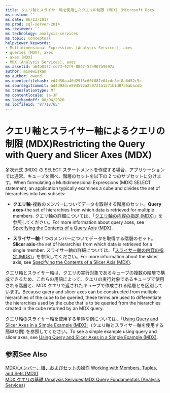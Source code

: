 ```yaml
---
title: クエリ軸とスライサー軸を使用したクエリの制限 (MDX) |Microsoft Docs
ms.custom: ''
ms.date: 06/13/2017
ms.prod: sql-server-2014
ms.reviewer: ''
ms.technology: analysis-services
ms.topic: conceptual
helpviewer_keywords:
- Multidimensional Expressions [Analysis Services], axes
- queries [MDX], axes
- axes [MDX]
- MDX [Analysis Services], axes
ms.assetid: a64b8172-cd73-42f9-8847-52e967b9697a
author: minewiskan
ms.author: owend
ms.openlocfilehash: ed4d50aa40d2915c60f887e64cdc3ef8a6d52c5c
ms.sourcegitcommit: ad4d92dce894592a259721a1571b1d8736abacdb
ms.translationtype: MT
ms.contentlocale: ja-JP
ms.lasthandoff: 08/04/2020
ms.locfileid: "87718765"
---
```

# <a name="restricting-the-query-with-query-and-slicer-axes-mdx"></a><span data-ttu-id="c4240-102">クエリ軸とスライサー軸によるクエリの制限 (MDX)</span><span class="sxs-lookup"><span data-stu-id="c4240-102">Restricting the Query with Query and Slicer Axes (MDX)</span></span>
  <span data-ttu-id="c4240-103">多次元式 (MDX) の SELECT ステートメントを作成する場合、アプリケーションでは通常、キューブを調べ、階層のセットを以下の 2 つのサブセットに分けます。</span><span class="sxs-lookup"><span data-stu-id="c4240-103">When formulating a Multidimensional Expressions (MDX) SELECT statement, an application typically examines a cube and divides the set of hierarchies into two subsets:</span></span>  
  
-   <span data-ttu-id="c4240-104">**クエリ軸**-複数のメンバーについてデータを取得する階層のセット。</span><span class="sxs-lookup"><span data-stu-id="c4240-104">**Query axes**-the set of hierarchies from which data is retrieved for multiple members.</span></span> <span data-ttu-id="c4240-105">クエリ軸の詳細については、「[クエリ軸の内容の指定 &#40;MDX&#41;](mdx-query-and-slicer-axes-specify-the-contents-of-a-query-axis.md)」を参照してください。</span><span class="sxs-lookup"><span data-stu-id="c4240-105">For more information about query axes, see [Specifying the Contents of a Query Axis &#40;MDX&#41;](mdx-query-and-slicer-axes-specify-the-contents-of-a-query-axis.md).</span></span>  
  
-   <span data-ttu-id="c4240-106">**スライサー軸**-1 つのメンバーについてデータを取得する階層のセット。</span><span class="sxs-lookup"><span data-stu-id="c4240-106">**Slicer axis**-the set of hierarchies from which data is retrieved for a single member.</span></span> <span data-ttu-id="c4240-107">スライサー軸の詳細については、「[スライサー軸の内容の指定 &#40;MDX&#41;](mdx-query-and-slicer-axes-specify-the-contents-of-a-slicer-axis.md)」を参照してください。</span><span class="sxs-lookup"><span data-stu-id="c4240-107">For more information about the slicer axis, see [Specifying the Contents of a Slicer Axis &#40;MDX&#41;](mdx-query-and-slicer-axes-specify-the-contents-of-a-slicer-axis.md).</span></span>  
  
 <span data-ttu-id="c4240-108">クエリ軸とスライサー軸は、クエリの実行対象であるキューブの複数の階層で構成できるため、これらの用語によって、クエリの実行対象であるキューブで使用される階層と、MDX クエリで返されたキューブで作成される階層とを区別しています。</span><span class="sxs-lookup"><span data-stu-id="c4240-108">Because query and slicer axes can be constructed from multiple hierarchies of the cube to be queried, these terms are used to differentiate the hierarchies used by the cube that is to be queried from the hierarchies created in the cube returned by an MDX query.</span></span>  
  
 <span data-ttu-id="c4240-109">クエリ軸のスライサー軸を使用する単純な例については、「[Using Query and Slicer Axes in a Simple Example &#40;MDX&#41;](mdx-query-and-slicer-axes-using-axes-in-a-simple-example.md)」(クエリ軸とスライサー軸を使用する簡単な例) を参照してください。</span><span class="sxs-lookup"><span data-stu-id="c4240-109">To see a simple example using query and slicer axes, see [Using Query and Slicer Axes in a Simple Example &#40;MDX&#41;](mdx-query-and-slicer-axes-using-axes-in-a-simple-example.md).</span></span>  
  
## <a name="see-also"></a><span data-ttu-id="c4240-110">参照</span><span class="sxs-lookup"><span data-stu-id="c4240-110">See Also</span></span>  
 <span data-ttu-id="c4240-111">[MDX&#41;&#40;メンバー、組、およびセットの操作](working-with-members-tuples-and-sets-mdx.md) </span><span class="sxs-lookup"><span data-stu-id="c4240-111">[Working with Members, Tuples, and Sets &#40;MDX&#41;](working-with-members-tuples-and-sets-mdx.md) </span></span>  
 [<span data-ttu-id="c4240-112">MDX クエリの基礎 &#40;Analysis Services&#41;</span><span class="sxs-lookup"><span data-stu-id="c4240-112">MDX Query Fundamentals &#40;Analysis Services&#41;</span></span>](mdx-query-fundamentals-analysis-services.md)  
  
  
